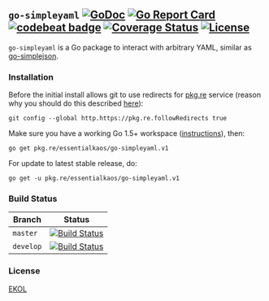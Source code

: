 ## `go-simpleyaml` [![GoDoc](https://godoc.org/pkg.re/essentialkaos/go-simpleyaml.v1?status.svg)](https://godoc.org/pkg.re/essentialkaos/go-simpleyaml.v1) [![Go Report Card](https://goreportcard.com/badge/github.com/essentialkaos/go-simpleyaml)](https://goreportcard.com/report/github.com/essentialkaos/go-simpleyaml) [![codebeat badge](https://codebeat.co/badges/ffe9f2d6-8586-45c0-90fb-cdb4e7141960)](https://codebeat.co/projects/github-com-essentialkaos-go-simpleyaml) [![Coverage Status](https://coveralls.io/repos/github/essentialkaos/go-simpleyaml/badge.svg?branch=develop)](https://coveralls.io/github/essentialkaos/go-simpleyaml?branch=develop) [![License](https://gh.kaos.io/ekol.svg)](https://essentialkaos.com/ekol)

`go-simpleyaml` is a Go package to interact with arbitrary YAML, similar as [go-simplejson](https://github.com/bitly/go-simplejson).

### Installation

Before the initial install allows git to use redirects for [pkg.re](https://github.com/essentialkaos/pkgre) service (reason why you should do this described [here](https://github.com/essentialkaos/pkgre#git-support)):

```
git config --global http.https://pkg.re.followRedirects true
```

Make sure you have a working Go 1.5+ workspace ([instructions](https://golang.org/doc/install)), then:

```
go get pkg.re/essentialkaos/go-simpleyaml.v1
```

For update to latest stable release, do:

```
go get -u pkg.re/essentialkaos/go-simpleyaml.v1
```

### Build Status

| Branch | Status |
|------------|--------|
| `master` | [![Build Status](https://travis-ci.org/essentialkaos/go-simpleyaml.svg?branch=master)](https://travis-ci.org/essentialkaos/go-simpleyaml) |
| `develop` | [![Build Status](https://travis-ci.org/essentialkaos/go-simpleyaml.svg?branch=develop)](https://travis-ci.org/essentialkaos/go-simpleyaml) |

### License

[EKOL](https://essentialkaos.com/ekol)
